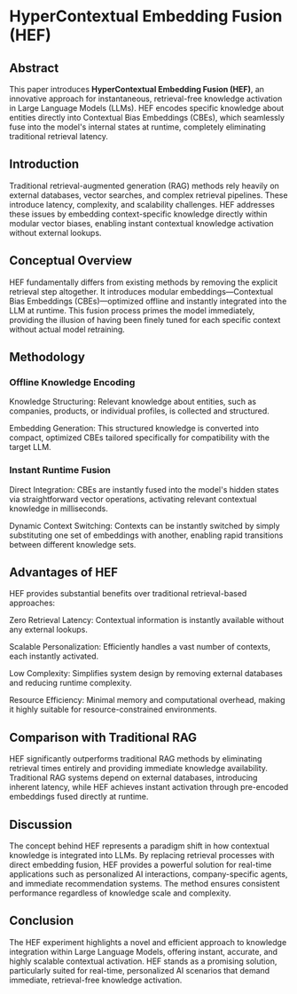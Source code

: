 # HyperContextual Embedding Fusion (HEF)

## Abstract

This paper introduces **HyperContextual Embedding Fusion (HEF)**, an innovative approach for instantaneous, retrieval-free knowledge activation in Large Language Models (LLMs). HEF encodes specific knowledge about entities directly into Contextual Bias Embeddings (CBEs), which seamlessly fuse into the model's internal states at runtime, completely eliminating traditional retrieval latency.

## Introduction

Traditional retrieval-augmented generation (RAG) methods rely heavily on external databases, vector searches, and complex retrieval pipelines. These introduce latency, complexity, and scalability challenges. HEF addresses these issues by embedding context-specific knowledge directly within modular vector biases, enabling instant contextual knowledge activation without external lookups.

## Conceptual Overview

HEF fundamentally differs from existing methods by removing the explicit retrieval step altogether. It introduces modular embeddings—Contextual Bias Embeddings (CBEs)—optimized offline and instantly integrated into the LLM at runtime. This fusion process primes the model immediately, providing the illusion of having been finely tuned for each specific context without actual model retraining.

## Methodology

### Offline Knowledge Encoding

Knowledge Structuring: Relevant knowledge about entities, such as companies, products, or individual profiles, is collected and structured.

Embedding Generation: This structured knowledge is converted into compact, optimized CBEs tailored specifically for compatibility with the target LLM.

### Instant Runtime Fusion

Direct Integration: CBEs are instantly fused into the model's hidden states via straightforward vector operations, activating relevant contextual knowledge in milliseconds.

Dynamic Context Switching: Contexts can be instantly switched by simply substituting one set of embeddings with another, enabling rapid transitions between different knowledge sets.

## Advantages of HEF

HEF provides substantial benefits over traditional retrieval-based approaches:

Zero Retrieval Latency: Contextual information is instantly available without any external lookups.

Scalable Personalization: Efficiently handles a vast number of contexts, each instantly activated.

Low Complexity: Simplifies system design by removing external databases and reducing runtime complexity.

Resource Efficiency: Minimal memory and computational overhead, making it highly suitable for resource-constrained environments.

## Comparison with Traditional RAG

HEF significantly outperforms traditional RAG methods by eliminating retrieval times entirely and providing immediate knowledge availability. Traditional RAG systems depend on external databases, introducing inherent latency, while HEF achieves instant activation through pre-encoded embeddings fused directly at runtime.

## Discussion

The concept behind HEF represents a paradigm shift in how contextual knowledge is integrated into LLMs. By replacing retrieval processes with direct embedding fusion, HEF provides a powerful solution for real-time applications such as personalized AI interactions, company-specific agents, and immediate recommendation systems. The method ensures consistent performance regardless of knowledge scale and complexity.

## Conclusion

The HEF experiment highlights a novel and efficient approach to knowledge integration within Large Language Models, offering instant, accurate, and highly scalable contextual activation. HEF stands as a promising solution, particularly suited for real-time, personalized AI scenarios that demand immediate, retrieval-free knowledge activation.

